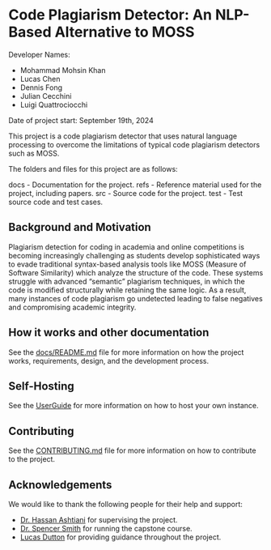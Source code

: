 # Code Plagiarism Detector: An NLP-Based Alternative to MOSS

Developer Names:

- Mohammad Mohsin Khan
- Lucas Chen
- Dennis Fong
- Julian Cecchini
- Luigi Quattrociocchi

Date of project start: September 19th, 2024

This project is a code plagiarism detector that uses natural language processing to overcome the limitations of typical code plagiarism detectors such as MOSS.

The folders and files for this project are as follows:

docs - Documentation for the project.
refs - Reference material used for the project, including papers.
src - Source code for the project.
test - Test source code and test cases.

## Background and Motivation

Plagiarism detection for coding in academia and online competitions is becoming increasingly challenging as students develop sophisticated ways to evade traditional syntax-based analysis tools like MOSS (Measure of Software Similarity) which analyze the structure of the code. These systems struggle with advanced “semantic” plagiarism techniques, in which the code is modified structurally while retaining the same logic. As a result, many instances of code plagiarism go undetected leading to false negatives and compromising academic integrity.

## How it works and other documentation

See the [docs/README.md](docs/README.md) file for more information on how the project works, requirements, design, and the development process.

## Self-Hosting

See the [UserGuide](docs/UserGuide/UserGuide.pdf) for more information on how to host your own instance.

## Contributing

See the [CONTRIBUTING.md](CONTRIBUTING.md) file for more information on how to contribute to the project.

## Acknowledgements

We would like to thank the following people for their help and support:

- [Dr. Hassan Ashtiani](https://www.cas.mcmaster.ca/ashtiani/) for supervising the project.
- [Dr. Spencer Smith](https://www.cas.mcmaster.ca/~smiths/) for running the capstone course.
- [Lucas Dutton](https://lucasdutton.website/) for providing guidance throughout the project.
